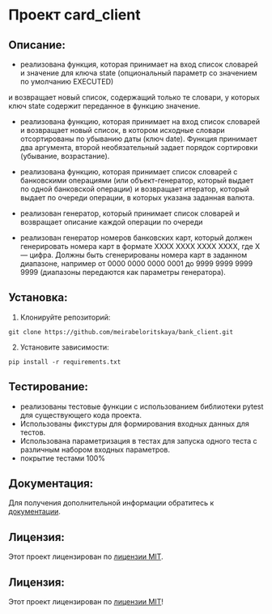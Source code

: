 # Проект card_client

## Описание:

- реализована функция, которая принимает на вход список словарей и значение для ключа 
state (опциональный параметр со значением по умолчанию EXECUTED)

и возвращает новый список, содержащий только те словари, у которых ключ state
 содержит переданное в функцию значение.

- реализована функцию, которая принимает на вход список словарей и возвращает новый список, в котором исходные словари отсортированы по убыванию даты (ключ 
date). Функция принимает два аргумента, второй необязательный задает порядок сортировки (убывание, возрастание).

- реализована функцию, которая принимает список словарей с банковскими операциями (или объект-генератор, который выдает по одной банковской операции)
   и возвращает итератор, который выдает по очереди операции, в которых указана заданная валюта.
  
- реализован генератор, который принимает список словарей и возвращает описание каждой операции по очереди
  
- реализован генератор номеров банковских карт, который должен генерировать номера карт в формате 
XXXX XXXX XXXX XXXX, где X — цифра. Должны быть сгенерированы номера карт в заданном диапазоне, например от 0000 0000 0000 0001 до 9999 9999 9999 9999 (диапазоны передаются как параметры генератора).


## Установка:

1. Клонируйте репозиторий:
```
git clone https://github.com/meirabeloritskaya/bank_client.git
```
2. Установите зависимости:
```
pip install -r requirements.txt
```

## Тестирование:

- реализованы тестовые функции с использованием библиотеки pytest для существующего кода проекта.
- Использованы фикстуры для формирования входных данных для тестов.
- Использована параметризация в тестах для запуска одного теста с различным набором входных параметров.
- покрытие тестами 100%



## Документация:

Для получения дополнительной информации обратитесь к [документации](docs/README.md).

## Лицензия:

Этот проект лицензирован по [лицензии MIT](LICENSE).


## Лицензия:

Этот проект лицензирован по [лицензии MIT](LICENSE)!
